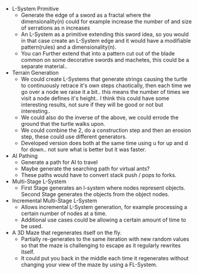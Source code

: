 - L-System Primitive
	- Generate the edge of a sword as a fractal where the dimensionality(n) could for example increase the number of and size of serrations as n increases
	- An L-System as a primitive extending this sword idea, so you would in that case create an L-System edge and it would have a modifiable pattern(rules) and a dimensionality(n).
	- You can Further extend that into a pattern cut out of the blade common on some decorative swords and machetes, this could be a separate material..
- Terrain Generation
	- We could create L-Systems that generate strings causing the turtle to continuously retrace it's own steps chaotically, then each time we go over a node we raise it a bit.. this means the number of times we visit a node defines it's height.. I think this could have some interesting results, not sure if they will be good or not but interesting..
	- We could also do the inverse of the above, we could errode the ground that the turtle walks upon.
	- We could combine the 2, do a construction step and then an erosion step, these could use different generators.
	- Developed version does both at the same time using u for up and d for down.. not sure what is better but it was faster.
- AI Pathing
	- Generate a path for AI to travel
	- Maybe generate the searching path for virtual ants?
	- These paths would have to convert stack push / pops to forks.
- Multi-Stage L-System
	- First Stage generates an l-system where nodes represent objects. Second Stage generates the objects from the object nodes.
-  Incremental Multi-Stage L-System
	- Allows incremental L-System generation, for example processing a certain number of nodes at a time.
	- Additional use cases could be allowing a certain amount of time to be used.
- A 3D Maze that regenerates itself on the fly.
	- Partially re-generates to the same iteration with new random values so that the maze is challenging to escape as it regularly rewrites itself.
	- It could put you back in the middle each time it regenerates without changing your view of the maze by using a FL-System.